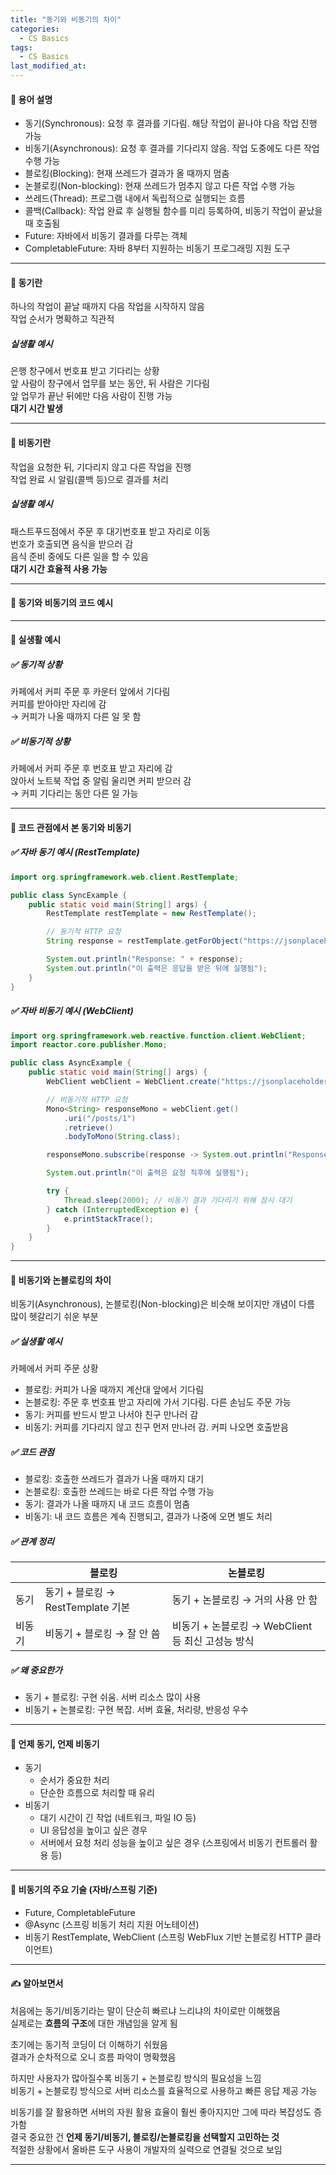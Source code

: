 ```yaml
---
title: "동기와 비동기의 차이"
categories:
  - CS Basics
tags:
  - CS Basics
last_modified_at:
---
```


#### 📌 용어 설명
- 동기(Synchronous): 요청 후 결과를 기다림. 해당 작업이 끝나야 다음 작업 진행 가능
- 비동기(Asynchronous): 요청 후 결과를 기다리지 않음. 작업 도중에도 다른 작업 수행 가능
- 블로킹(Blocking): 현재 쓰레드가 결과가 올 때까지 멈춤
- 논블로킹(Non-blocking): 현재 쓰레드가 멈추지 않고 다른 작업 수행 가능
- 쓰레드(Thread): 프로그램 내에서 독립적으로 실행되는 흐름
- 콜백(Callback): 작업 완료 후 실행될 함수를 미리 등록하여, 비동기 작업이 끝났을 때 호출됨
- Future: 자바에서 비동기 결과를 다루는 객체
- CompletableFuture: 자바 8부터 지원하는 비동기 프로그래밍 지원 도구

---
#### 📌 동기란
하나의 작업이 끝날 때까지 다음 작업을 시작하지 않음  
작업 순서가 명확하고 직관적  

##### 실생활 예시  
은행 창구에서 번호표 받고 기다리는 상황  
앞 사람이 창구에서 업무를 보는 동안, 뒤 사람은 기다림  
앞 업무가 끝난 뒤에만 다음 사람이 진행 가능  
**대기 시간 발생**  

---
#### 📌 비동기란
작업을 요청한 뒤, 기다리지 않고 다른 작업을 진행  
작업 완료 시 알림(콜백 등)으로 결과를 처리  

##### 실생활 예시  
패스트푸드점에서 주문 후 대기번호표 받고 자리로 이동  
번호가 호출되면 음식을 받으러 감  
음식 준비 중에도 다른 일을 할 수 있음  
**대기 시간 효율적 사용 가능**  

---
#### 📌 동기와 비동기의 코드 예시  

---
#### 📌 실생활 예시

##### ✅ 동기적 상황
카페에서 커피 주문 후 카운터 앞에서 기다림  
커피를 받아야만 자리에 감  
→ 커피가 나올 때까지 다른 일 못 함

##### ✅ 비동기적 상황
카페에서 커피 주문 후 번호표 받고 자리에 감  
앉아서 노트북 작업 중 알림 울리면 커피 받으러 감  
→ 커피 기다리는 동안 다른 일 가능

---
#### 📌 코드 관점에서 본 동기와 비동기

##### ✅ 자바 동기 예시 (RestTemplate)

```java
import org.springframework.web.client.RestTemplate;

public class SyncExample {
    public static void main(String[] args) {
        RestTemplate restTemplate = new RestTemplate();

        // 동기적 HTTP 요청
        String response = restTemplate.getForObject("https://jsonplaceholder.typicode.com/posts/1", String.class);

        System.out.println("Response: " + response);
        System.out.println("이 출력은 응답을 받은 뒤에 실행됨");
    }
}
```

##### ✅ 자바 비동기 예시 (WebClient)

```java
import org.springframework.web.reactive.function.client.WebClient;
import reactor.core.publisher.Mono;

public class AsyncExample {
    public static void main(String[] args) {
        WebClient webClient = WebClient.create("https://jsonplaceholder.typicode.com");

        // 비동기적 HTTP 요청
        Mono<String> responseMono = webClient.get()
            .uri("/posts/1")
            .retrieve()
            .bodyToMono(String.class);

        responseMono.subscribe(response -> System.out.println("Response: " + response));

        System.out.println("이 출력은 요청 직후에 실행됨");

        try {
            Thread.sleep(2000); // 비동기 결과 기다리기 위해 잠시 대기
        } catch (InterruptedException e) {
            e.printStackTrace();
        }
    }
}
```

---
#### 📌 비동기와 논블로킹의 차이

비동기(Asynchronous), 논블로킹(Non-blocking)은 비슷해 보이지만 개념이 다름  
많이 헷갈리기 쉬운 부분

##### ✅ 실생활 예시

카페에서 커피 주문 상황
- 블로킹: 커피가 나올 때까지 계산대 앞에서 기다림
- 논블로킹: 주문 후 번호표 받고 자리에 가서 기다림. 다른 손님도 주문 가능
- 동기: 커피를 반드시 받고 나서야 친구 만나러 감
- 비동기: 커피를 기다리지 않고 친구 먼저 만나러 감. 커피 나오면 호출받음

##### ✅ 코드 관점

- 블로킹: 호출한 쓰레드가 결과가 나올 때까지 대기
- 논블로킹: 호출한 쓰레드는 바로 다른 작업 수행 가능
- 동기: 결과가 나올 때까지 내 코드 흐름이 멈춤
- 비동기: 내 코드 흐름은 계속 진행되고, 결과가 나중에 오면 별도 처리

##### ✅ 관계 정리

|               | 블로킹 | 논블로킹 |
|---------------|--------|----------|
| 동기          | 동기 + 블로킹 → RestTemplate 기본 | 동기 + 논블로킹 → 거의 사용 안 함 |
| 비동기        | 비동기 + 블로킹 → 잘 안 씀 | 비동기 + 논블로킹 → WebClient 등 최신 고성능 방식 |

##### ✅ 왜 중요한가

- 동기 + 블로킹: 구현 쉬움. 서버 리소스 많이 사용
- 비동기 + 논블로킹: 구현 복잡. 서버 효율, 처리량, 반응성 우수  

---
#### 📌 언제 동기, 언제 비동기
- 동기  
  - 순서가 중요한 처리
  - 단순한 흐름으로 처리할 때 유리  
- 비동기  
  - 대기 시간이 긴 작업 (네트워크, 파일 IO 등)
  - UI 응답성을 높이고 싶은 경우
  - 서버에서 요청 처리 성능을 높이고 싶은 경우 (스프링에서 비동기 컨트롤러 활용 등)  

---
#### 📌 비동기의 주요 기술 (자바/스프링 기준)  
- Future, CompletableFuture  
- @Async (스프링 비동기 처리 지원 어노테이션)  
- 비동기 RestTemplate, WebClient (스프링 WebFlux 기반 논블로킹 HTTP 클라이언트)  

---
#### ✍ 알아보면서
처음에는 동기/비동기라는 말이 단순히 빠르냐 느리냐의 차이로만 이해했음  
실제로는 **흐름의 구조**에 대한 개념임을 알게 됨  

초기에는 동기적 코딩이 더 이해하기 쉬웠음  
결과가 순차적으로 오니 흐름 파악이 명확했음

하지만 사용자가 많아질수록 비동기 + 논블로킹 방식의 필요성을 느낌  
비동기 + 논블로킹 방식으로 서버 리소스를 효율적으로 사용하고 빠른 응답 제공 가능  

비동기를 잘 활용하면 서버의 자원 활용 효율이 훨씬 좋아지지만 그에 따라 복잡성도 증가함  
결국 중요한 건 **언제 동기/비동기, 블로킹/논블로킹을 선택할지 고민하는 것**  
적절한 상황에서 올바른 도구 사용이 개발자의 실력으로 연결될 것으로 보임  

---